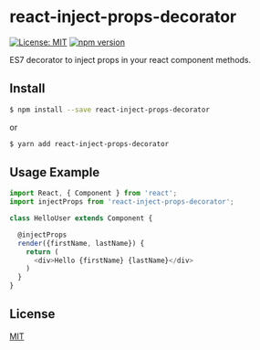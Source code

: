 # react-inject-props-decorator
[![License: MIT](https://img.shields.io/badge/License-MIT-yellow.svg)](https://opensource.org/licenses/MIT)
[![npm version](https://img.shields.io/npm/v/react-inject-props-decorator.svg)](https://www.npmjs.com/package/react-inject-props-decorator)

ES7 decorator to inject props in your react component methods.

## Install

```sh
$ npm install --save react-inject-props-decorator
```
or

```sh
$ yarn add react-inject-props-decorator
```

## Usage Example

```javascript
import React, { Component } from 'react';
import injectProps from 'react-inject-props-decorator';

class HelloUser extends Component {

  @injectProps
  render({firstName, lastName}) {
    return (
      <div>Hello {firstName} {lastName}</div>
    )
  }
}
```
## License

[MIT](LICENSE)
